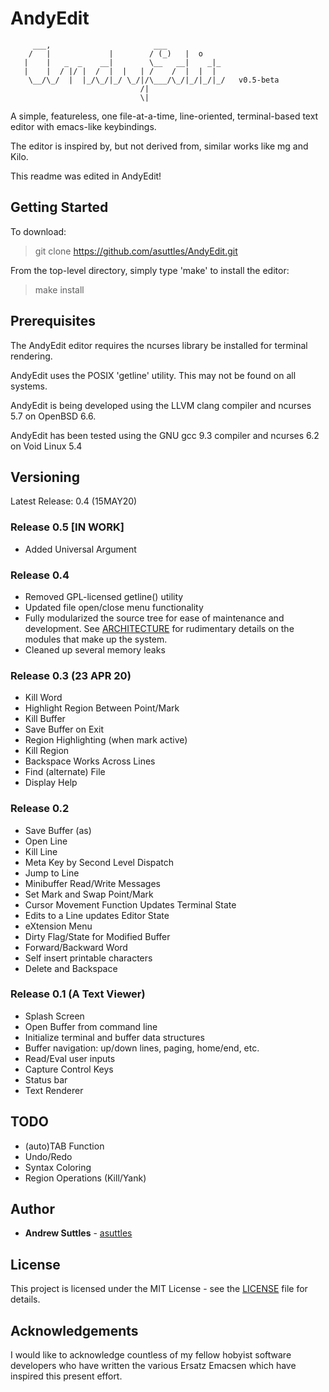 # AndyEdit


         ___,                       ___
        /   |             |        / (_)   |  o
       |    |   _  _    __|        \__   __|    _|_
       |    |  / |/ |  /  |  |   | /    /  |  |  |
        \__/\_/  |  |_/\_/|_/ \_/|/\___/\_/|_/|_/|_/   v0.5-beta
                                 /|
                                 \|


A simple, featureless, one file-at-a-time, line-oriented, terminal-based text editor with emacs-like keybindings.

The editor is inspired by, but not derived from, similar works like mg and Kilo.

This readme was edited in AndyEdit!

## Getting Started

To download:

> git clone https://github.com/asuttles/AndyEdit.git


From the top-level directory, simply type 'make' to install the editor:

> make install


## Prerequisites

The AndyEdit editor requires the ncurses library be installed for terminal rendering.

AndyEdit uses the POSIX 'getline' utility.  This may not be found on all systems.

AndyEdit is being developed using the LLVM clang compiler and ncurses 5.7 on OpenBSD 6.6.

AndyEdit has been tested using the GNU gcc 9.3 compiler and ncurses 6.2 on Void Linux 5.4

## Versioning

Latest Release: 0.4 (15MAY20)

### Release 0.5 [IN WORK]
  - Added Universal Argument

### Release 0.4
  - Removed GPL-licensed getline() utility
  - Updated file open/close menu functionality
  - Fully modularized the source tree for ease of maintenance and development. See [ARCHITECTURE](ARCHITECTURE) for rudimentary details on the modules that make up the system.
  - Cleaned up several memory leaks

### Release 0.3 (23 APR 20)
  - Kill Word
  - Highlight Region Between Point/Mark
  - Kill Buffer
  - Save Buffer on Exit
  - Region Highlighting (when mark active)
  - Kill Region
  - Backspace Works Across Lines
  - Find (alternate) File
  - Display Help

### Release 0.2
  - Save Buffer (as)
  - Open Line
  - Kill Line
  - Meta Key by Second Level Dispatch
  - Jump to Line 
  - Minibuffer Read/Write Messages
  - Set Mark and Swap Point/Mark
  - Cursor Movement Function Updates Terminal State
  - Edits to a Line updates Editor State
  - eXtension Menu
  - Dirty Flag/State for Modified Buffer
  - Forward/Backward Word
  - Self insert printable characters
  - Delete and Backspace

### Release 0.1 (A Text Viewer)
  - Splash Screen
  - Open Buffer from command line
  - Initialize terminal and buffer data structures
  - Buffer navigation: up/down lines, paging, home/end, etc.
  - Read/Eval user inputs
  - Capture Control Keys
  - Status bar
  - Text Renderer
  
## TODO
   - (auto)TAB Function
   - Undo/Redo
   - Syntax Coloring
   - Region Operations (Kill/Yank)

## Author

* **Andrew Suttles** - [asuttles](https://github.com/asuttles)

## License

This project is licensed under the MIT License - see the [LICENSE](LICENSE) file for details.

## Acknowledgements

I would like to acknowledge countless of my fellow hobyist software developers who have written the various Ersatz Emacsen which have inspired this present effort.

